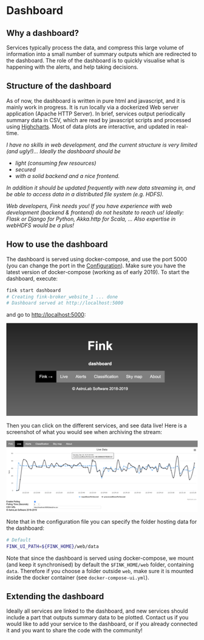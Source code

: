 # Dashboard

## Why a dashboard?

Services typically process the data, and compress this large volume of information into a small number of summary outputs which are redirected to the dashboard. The role of the dashboard is to quickly visualise what is happening with the alerts, and help taking decisions.

## Structure of the dashboard

As of now, the dashboard is written in pure html and javascript, and it is mainly work in progress. It is run locally via a dockerized Web server application (Apache HTTP Server). In brief, services output periodically summary data in CSV, which are read by javascript scripts and processed using [Highcharts](https://www.highcharts.com). Most of data plots are interactive, and updated in real-time.

*I have no skills in web development, and the current structure is very limited (and ugly!)... Ideally the dashboard should be*

- *light (consuming few resources)*
- *secured*
- *with a solid backend and a nice frontend.*

*In addition it should be updated frequently with new data streaming in, and be able to access data in a distributed file system (e.g. HDFS).*

*Web developers, Fink needs you! If you have experience with web development (backend & frontend) do not hesitate to reach us! Ideally: Flask or Django for Python, Akka.http for Scala, ... Also expertise in webHDFS would be a plus!*

## How to use the dashboard

The dashboard is served using docker-compose, and use the port 5000 (you can change the port in the [Configuration](configuration.md)). Make sure you have the latest version of docker-compose (working as of early 2019). To start the dashboard, execute:
```bash
fink start dashboard
# Creating fink-broker_website_1 ... done
# Dashboard served at http://localhost:5000
```

and go to [http://localhost:5000](http://localhost:5000):

![Screenshot](../img/dashboard.png)

Then you can click on the different services, and see data live! Here is a screenshot of what you would see when archiving the stream:

![Screenshot](../img/live_screenshot.png)

Note that in the configuration file you can specify the folder hosting data for the dashboard:

```bash
# Default
FINK_UI_PATH=${FINK_HOME}/web/data
```

Note that since the dashboard is served using docker-compose, we mount (and keep it synchronised) by default the `$FINK_HOME/web` folder, containing `data`. Therefore if you choose a folder outside `web`, make sure it is mounted inside the docker container (see `docker-compose-ui.yml`).

## Extending the dashboard

Ideally all services are linked to the dashboard, and new services should include a part that outputs summary data to be plotted. Contact us if you would like to add your service to the dashboard, or if you already connected it and you want to share the code with the community!

